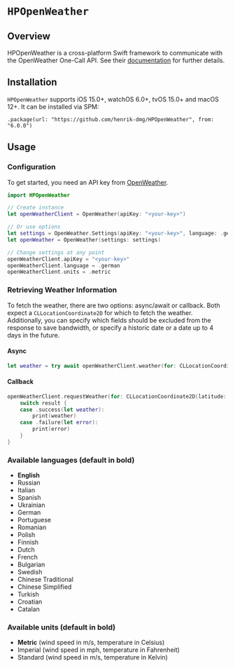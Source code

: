 # ``HPOpenWeather``

## Overview

HPOpenWeather is a cross-platform Swift framework to communicate with the OpenWeather One-Call API.
See their [documentation](https://openweathermap.org/api/one-call-api) for further details.

## Installation

``HPOpenWeather`` supports iOS 15.0+, watchOS 6.0+, tvOS 15.0+ and macOS 12+.
It can be installed via SPM:

```
.package(url: "https://github.com/henrik-dmg/HPOpenWeather", from: "6.0.0")
```

## Usage

### Configuration

To get started, you need an API key from [OpenWeather](https://openweathermap.org).

```swift
import HPOpenWeather

// Create instance
let openWeatherClient = OpenWeather(apiKey: "<your-key>")

// Or use options
let settings = OpenWeather.Settings(apiKey: "<your-key>", language: .german, units: .metric)
let openWeather = OpenWeather(settings: settings)

// Change settings at any point
openWeatherClient.apiKey = "<your-key>"
openWeatherClient.language = .german
openWeatherClient.units = .metric
```

### Retrieving Weather Information

To fetch the weather, there are two options: async/await or callback. Both expect a ``CLLocationCoordinate2D`` for which to fetch the weather.
Additionally, you can specify which fields should be excluded from the response to save bandwidth, or specify a historic date or a date up to 4 days in the future.

#### Async

```swift
let weather = try await openWeatherClient.weather(for: CLLocationCoordinate2D(latitude: 37.7749, longitude: -122.4194))
```

#### Callback

```swift
openWeatherClient.requestWeather(for: CLLocationCoordinate2D(latitude: 37.7749, longitude: -122.4194)) { result in
    switch result {
    case .success(let weather):
        print(weather)
    case .failure(let error):
        print(error)
    }
}
```

### Available languages (default in bold)

- **English**
- Russian
- Italian
- Spanish
- Ukrainian
- German
- Portuguese
- Romanian
- Polish
- Finnish
- Dutch
- French
- Bulgarian
- Swedish
- Chinese Traditional
- Chinese Simplified
- Turkish
- Croatian
- Catalan

### Available units (default in bold)

- **Metric** (wind speed in m/s, temperature in Celsius)
- Imperial (wind speed in mph, temperature in Fahrenheit)
- Standard (wind speed in m/s, temperature in Kelvin)
